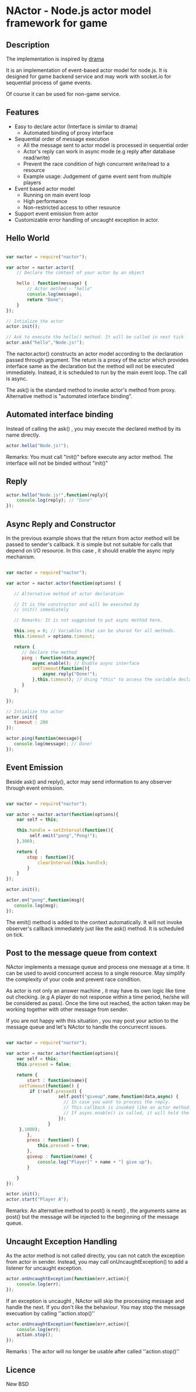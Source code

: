 NActor - Node.js actor model framework for game
======================================================

Description
-------------

The implementation is inspired by [drama](https://github.com/stagas/drama)

It is an implementation of event-based actor model for node.js. It is designed
for game backend service and may work with socket.io for sequential
process of game events.

Of course it can be used for non-game service.

Features
---------

* Easy to declare actor (Interface is similar to drama)
   * Automated binding of proxy interface
* Sequential order of message execution
    * All the message sent to actor model is processed in sequential order 
    * Actor's reply can work in async mode (e.g reply after database read/write) 
    * Prevent the race condition of high concurrent write/read to a resource
    * Example usage: Judgement of game event sent from multiple players
* Event based actor model
    * Running on main event loop
    * High performance
    * Non-restricted access to other resource
* Support event emission from actor
* Customizable error handling of uncaught exception in actor.

Hello World
----------

```javascript

var nactor = require("nactor");

var actor = nactor.actor({
    // Declare the context of your actor by an object

    hello : function(message) {
        // Actor method - "hello"
        console.log(message);
        return "Done";
    }
});

// Intialize the actor
actor.init(); 

// Ask to execute the hello() method. It will be called in next tick
actor.ask("hello","Node.js!");

```

The nactor.actor() constructs an actor model according to the declaration passed through
argument. The return is a proxy of the actor which provides interface same as the declaration 
but the method will not be executed immediately. Instead, it is scheduled to run by the 
main event loop. The call is async.

The ask() is the standard method to invoke actor's method from proxy. Alternative method 
is "automated interface binding".

Automated interface binding
-------------------------------

Instead of calling the ask() , you may execute the declared method 
by its name directly.

```javascript
actor.hello("Node.js!");
```

Remarks: You must call "init()" before execute any actor method. The interface will not be 
binded without "init()"

Reply
-----

```javascript
actor.hello("Node.js!",function(reply){
    console.log(reply); // "Done"
});
```

Async Reply and Constructor
---------------------------

In the previous example shows that the return from actor method will be
passed to sender's callback. It is simple but not suitable for 
calls that depend on I/O resource. In this case , it should enable the async 
reply mechanism.

```javascript

var nactor = require("nactor");

var actor = nactor.actor(function(options) {

   // Alternative method of actor declaration

   // It is the constructor and will be executed by
   // init() immediately

   // Remarks: It is not suggested to put async method here.

   this.seq = 0; // Variables that can be shared for all methods.
   this.timeout = options.timeout;

   return {
      // Declare the method 
      ping : function(data,async){
          async.enable(); // Enable async interface
          setTimeout(function(){
              async.reply("Done!");
          },this.timeout); // Using "this" to access the variable declared
      }
   };

});

// Intialize the actor
actor.init({
   timeout : 200
}); 

actor.ping(function(message){
   console.log(message); // Done!
});

```

Event Emission
--------------

Beside ask() and reply(), actor may send information to any observer through event emission.

```javascript

var nactor = require("nactor");

var actor = nactor.actor(function(options){
    var self = this;

    this.handle = setInterval(function(){
         self.emit("pong","Pong!");
    },300);

    return {
        stop : function(){
            clearInterval(this.handle);
        }
    }
});

actor.init();

actor.on("pong",function(msg){
   console.log(msg);
});


```

The emit() method is added to the context automatically. It will not invoke observer's callback 
immediately just like the ask() method. It is scheduled on tick.

Post to the message queue from context
--------------------------------------

NActor implements a message queue and process one message at a time. It can be used to avoid
concurrent access to a single resource. May simplify the complexity of your code and prevent
race condition.

As actor is not only an answer machine , it may have its own logic like time out checking.
(e.g A player do not response within a time period, he/she will be considered as pass). 
Once the time out reached, the action taken may be working together with other message from 
sender. 

If you are not happy with this situation , you may post your action to the message queue and let's
NActor to handle the concurrecnt issues.

```javascript

var nactor = require("nactor");

var actor = nactor.actor(function(options){
    var self = this;
    this.pressed = false;

    return {
        start : function(name){
	 setTimeout(function() {
	     if (!self.pressed) {
                    self.post("giveup",name,function(data,async) { 
                      // In case you want to process the reply. 
                      // This callback is invoked like an actor method.  
                      // If async.enable() is called, it will hold the message queue until async.reply()
                    });
                }
	 },1000);
        },
        press : function() {
            this.pressed = true;
        },
        giveup : function(name) {
            console.log("Player[" + name + "] give up");
        }

    }
});

actor.init();
actor.start("Player A");

```

Remarks: An alternative method to post() is next() , the arguments same as post() but the message will be injected to 
the beginning of the message queue. 

Uncaught Exception Handling
---------------------------

As the actor method is not called directly, you can not catch the exception from actor 
in sender. Instead, you may call onUncaughtException() to add a listener for uncaught 
exception.

```javascript
actor.onUncaughtException(function(err,action){
    console.log(err);
});
```

If an exception is uncaught , NActor will skip the processing message and handle the 
next. If you don't like the behaviour. You may stop the message execuation by calling 
''action.stop()''

```javascript
actor.onUncaughtException(function(err,action){
    console.log(err);
    action.stop();
});
```

Remarks : The actor will no longer be usable after called ''action.stop()''

Licence
-------

New BSD
